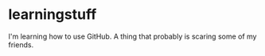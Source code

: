 # learningstuff
I'm learning how to use GitHub. A thing that probably is scaring some of my friends.
